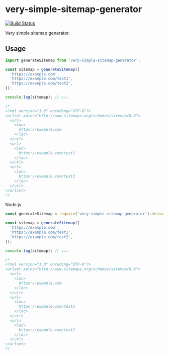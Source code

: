 # very-simple-sitemap-generator

[![Build Status](https://travis-ci.org/shinshin86/very-simple-sitemap-generator.svg?branch=main)](https://travis-ci.org/shinshin86/very-simple-sitemap-generator)

Very simple sitemap generator.

## Usage

```javascript
import generateSitemap from 'very-simple-sitemap-generator';

const sitemap = generateSitemap([
  'https://example.com',
  'https://example.com/test1',
  'https://example.com/test2',
]);

console.log(sitemap); // ↓↓↓

/*
<?xml version="1.0" encoding="UTF-8"?>
<urlset xmlns="http://www.sitemaps.org/schemas/sitemap/0.9">
  <url>
    <loc>
      https://example.com
    </loc>
  </url>
  <url>
    <loc>
      https://example.com/test1
    </loc>
  </url>
  <url>
    <loc>
      https://example.com/test2
    </loc>
  </url>
</urlset>
*/
```

Node.js

```javascript
const generateSitemap = require('very-simple-sitemap-generator').default;

const sitemap = generateSitemap([
  'https://example.com',
  'https://example.com/test1',
  'https://example.com/test2',
]);

console.log(sitemap); // ↓↓↓

/*
<?xml version="1.0" encoding="UTF-8"?>
<urlset xmlns="http://www.sitemaps.org/schemas/sitemap/0.9">
  <url>
    <loc>
      https://example.com
    </loc>
  </url>
  <url>
    <loc>
      https://example.com/test1
    </loc>
  </url>
  <url>
    <loc>
      https://example.com/test2
    </loc>
  </url>
</urlset>
*/
```
